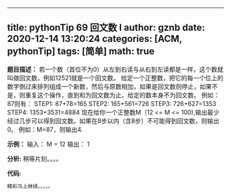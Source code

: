 
---
title: pythonTip 69 回文数 I
author: gznb
date: 2020-12-14 13:20:24
categories: [ACM, pythonTip]
tags: [简单]
math: true
---

**题目描述：**
若一个数（首位不为0）从左到右读与从右到左读都是一样，这个数就叫做回文数，例如12521就是一个回文数。
给定一个正整数，把它的每一个位上的数字倒过来排列组成一个新数，然后与原数相加，如果是回文数则停止，如果不是，则重复这个操作，直到和为回文数为止。给定的数本身不为回文数。
例如：87则有：
STEP1: 87+78=165
STEP2: 165+561=726
STEP3: 726+627=1353
STEP4: 1353+3531=4884
现在给你一个正整数M（12 <= M <= 100),输出最少经过几步可以得到回文数。如果在8步以内（含8步）不可能得到回文数，则输出0。
例如：M=87，则输出4.

**示例：**
输入：
M = 12
输出：
1


**分析:**
稍等片刻。。。。

**代码:**
```python
精彩马上继续。。。。。
```
